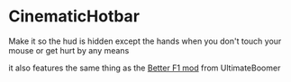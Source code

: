 # CinematicHotbar

Make it so the hud is hidden except the hands when you don't touch your mouse or get hurt by any means

it also features the same thing as the [Better F1 mod](https://github.com/UltimateBoomer/mc-betterf1/tree/1.16/src/main/java/io/github/ultimateboomer/betterf1/mixin) from UltimateBoomer
